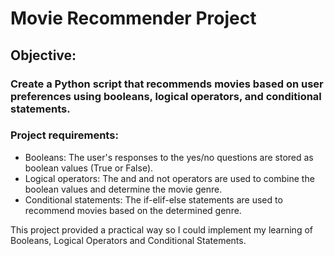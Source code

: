 # Movie Recommender Project

## Objective: 
### Create a Python script that recommends movies based on user preferences using booleans, logical operators, and conditional statements.

### Project requirements:

- Booleans: The user's responses to the yes/no questions are stored as boolean values (True or False).
- Logical operators: The and and not operators are used to combine the boolean values and determine the movie genre.
- Conditional statements: The if-elif-else statements are used to recommend movies based on the determined genre.

This project provided a practical way so I could implement my learning of Booleans, Logical Operators and Conditional Statements. 

